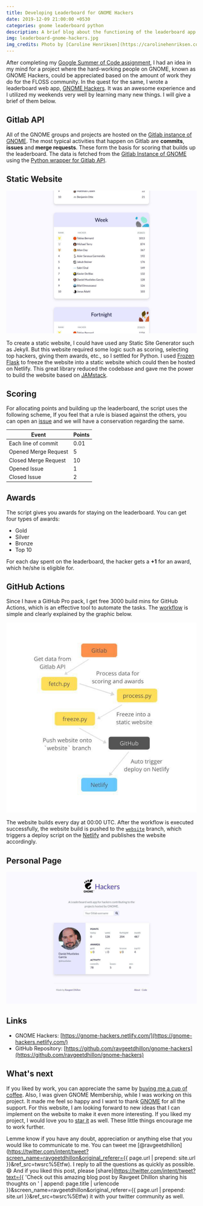 ```yaml
---
title: Developing Leaderboard for GNOME Hackers
date: 2019-12-09 21:00:00 +0530
categories: gnome leaderboard python
description: A brief blog about the functioning of the leaderboard app for GNOME hackers.
img: leaderboard-gnome-hackers.jpg
img_credits: Photo by [Caroline Henriksen](https://carolinehenriksen.com) on [Google Photos](https://photos.google.com/share/AF1QipPqv9MoU2llzgv4BXQRLcB0Gwt_Mf76SRW6iVLOjQ4ewghdhA_qUt-EXpFj5mLH0w/photo/AF1QipOyv0XXaekPaSgIASabWh3Ui2d9cpTFFH_luho?key=QllvRWM4ekkwZGoxQTJDWDJxWHFOUGVjVDJWMmF3)
---
```


After completing my [Google Summer of Code assignment](/blog/final-report-gsoc-2019/), I had an idea in my mind for a project where the hard-working people on GNOME, known as GNOME Hackers, could be appreciated based on the amount of work they do for the FLOSS community. In the quest for the same, I wrote a leaderboard web app, [GNOME Hackers](https://gnome-hackers.netlify.com/). It was an awesome experience and I utilized my weekends very well by learning many new things. I will give a brief of them below.

## Gitlab API

All of the GNOME groups and projects are hosted on the [Gitlab instance of GNOME](http://gitlab.gnome.org/). The most typical activities that happen on Gitlab are **commits**, **issues** and **merge requests**. These form the basis for scoring that builds up the leaderboard. The data is fetched from the [Gitlab Instance of GNOME](https://gitlab.gnome.org/) using the [Python wrapper for Gitlab API](https://github.com/python-gitlab/python-gitlab/).

## Static Website

![Landing page for GNOME Hackers :c-shadow](/assets/img/blog/gnome-hackers-main.jpg)

To create a static website, I could have used any Static Site Generator such as Jekyll. But this website required some logic such as scoring, selecting top hackers, giving them awards, etc., so I settled for Python. I used [Frozen Flask](https://pythonhosted.org/Frozen-Flask/) to freeze the website into a static website which could then be hosted on Netlify. This great library reduced the codebase and gave me the power to build the website based on [JAMstack](https://jamstack.org/).

## Scoring

For allocating points and building up the leaderboard, the script uses the following scheme, If you feel that a rule is biased against the others, you can open an [issue](https://github.com/ravgeetdhillon/gnome-hackers/issues) and we will have a conservation regarding the same.

| Event  | Points |
| ------------- | ------------- |
| Each line of commit | 0.01 |
| Opened Merge Request | 5 |
| Closed Merge Request | 10 |
| Opened Issue | 1 |
| Closed Issue | 2 |

## Awards

The script gives you awards for staying on the leaderboard. You can get four types of awards:

* Gold
* Silver
* Bronze
* Top 10

For each day spent on the leaderboard, the hacker gets a **+1** for an award, which he/she is eligible for.

## GitHub Actions

Since I have a GitHub Pro pack, I get free 3000 build mins for GitHub Actions, which is an effective tool to automate the tasks. The [workflow](https://github.com/ravgeetdhillon/gnome-hackers/actions) is simple and clearly explained by the graphic below.

![Workflow for GNOME Hackers :c-shadow](/assets/img/blog/gnome-hackers-workflow.jpg)

The website builds every day at 00:00 UTC. After the workflow is executed successfully, the website build is pushed to the [`website`](https://github.com/ravgeetdhillon/gnome-hackers/tree/website) branch, which triggers a deploy script on the [Netlify](https://app.netlify.com/sites/gnome-hackers/deploys) and publishes the website accordingly.

## Personal Page

![Personal Profile page for GNOME Hackers :c-shadow](/assets/img/blog/gnome-hackers-personal-profile.jpg)

## Links

* GNOME Hackers: [https://gnome-hackers.netlify.com/](https://gnome-hackers.netlify.com/)
* GitHub Repository: [https://github.com/ravgeetdhillon/gnome-hackers](https://github.com/ravgeetdhillon/gnome-hackers)

## What's next

If you liked by work, you can appreciate the same by [buying me a cup of coffee](https://www.buymeacoffee.com/ravgeetdhillon). Also, I was given GNOME Membership, while I was working on this project. It made me feel so happy and I want to thank [GNOME](https://gnome.org/) for all the support. For this website, I am looking forward to new ideas that I can implement on the website to make it even more interesting. If you liked my project, I would love you to [star it](https://github.com/ravgeetdhillon/gnome-hackers) as well. These little things encourage me to work further.

Lemme know if you have any doubt, appreciation or anything else that you would like to communicate to me. You can tweet me [@ravgeetdhillon](https://twitter.com/intent/tweet?screen_name=ravgeetdhillon&original_referer={{ page.url | prepend: site.url }}&ref_src=twsrc%5Etfw). I reply to all the questions as quickly as possible. 😄 And if you liked this post, please [share](https://twitter.com/intent/tweet?text={{ 'Check out this amazing blog post by Ravgeet Dhillon sharing his thoughts on ' | append: page.title | urlencode }}&screen_name=ravgeetdhillon&original_referer={{ page.url | prepend: site.url }}&ref_src=twsrc%5Etfw) it with your twitter community as well.
